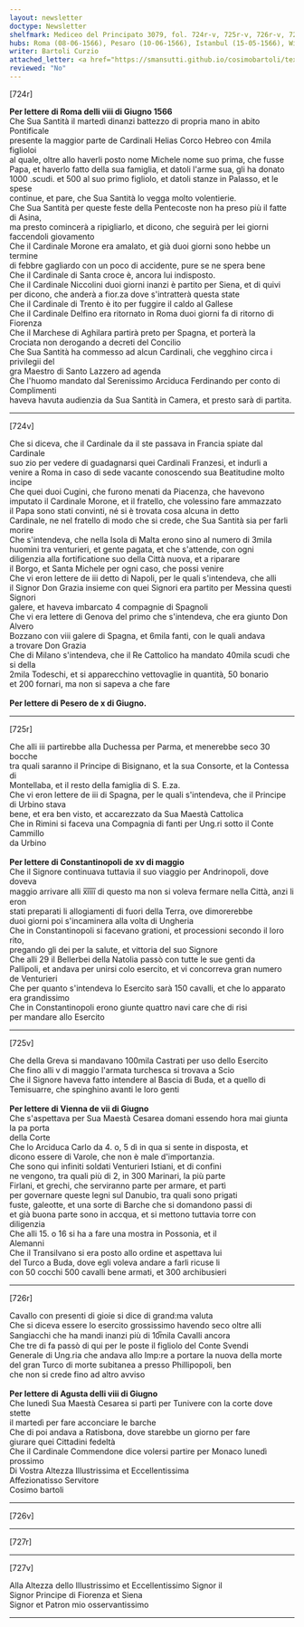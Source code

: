 ```yaml
---
layout: newsletter
doctype: Newsletter
shelfmark: Mediceo del Principato 3079, fol. 724r-v, 725r-v, 726r-v, 727r-v
hubs: Roma (08-06-1566), Pesaro (10-06-1566), Istanbul (15-05-1566), Wien (07-06-1566), Augsburg (08-06-1566)
writer: Bartoli Curzio
attached_letter: <a href="https://smansutti.github.io/cosimobartoli/texts/2978_031/">2978_031</a>
reviewed: "No"
---
```


[724r]  
  
  
<strong>Per lettere di Roma delli viii di Giugno 1566</strong>  
Che Sua Santità il martedì dinanzi battezzo di propria mano in abito Pontificale  
presente la maggior parte de Cardinali Helias Corco Hebreo con 4mila figlioloi  
al quale, oltre allo haverli posto nome Michele nome suo prima, che fusse  
Papa, et haverlo fatto della sua famiglia, et datoli l'arme sua, gli ha donato  
1000 .scudi. et 500 al suo primo figliolo, et datoli stanze in Palasso, et le spese  
continue, et pare, che Sua Santità lo vegga molto volentierie.  
Che Sua Santità per queste feste della Pentecoste non ha preso più il fatte di Asina,  
ma presto comincerà a ripigliarlo, et dicono, che seguirà per lei giorni  
faccendoli giovamento  
Che il Cardinale Morone era amalato, et già duoi giorni sono hebbe un termine  
di febbre gagliardo con un poco di accidente, pure se ne spera bene  
Che il Cardinale di Santa croce è, ancora lui indisposto.  
Che il Cardinale Niccolini duoi giorni inanzi è partito per Siena, et di quivi  
per dicono, che anderà a fior.za dove s'intratterà questa state  
Che il Cardinale di Trento è ito per fuggire il caldo al Gallese  
Che il Cardinale Delfino era ritornato in Roma duoi giorni fa di ritorno di Fiorenza  
Che il Marchese di Aghilara partirà preto per Spagna, et porterà la  
Crociata non derogando a decreti del Concilio  
Che Sua Santità ha commesso ad alcun Cardinali, che vegghino circa i privilegii del  
gra Maestro di Santo Lazzero ad agenda  
Che l'huomo mandato dal Serenissimo Arciduca Ferdinando per conto di Complimenti  
haveva havuta audienzia da Sua Santità in Camera, et presto sarà di partita.  
  
---  

[724v]  
  
  
Che si diceva, che il Cardinale da il ste passava in Francia spiate dal Cardinale  
suo zio per vedere di guadagnarsi quei Cardinali Franzesi, et indurli a  
venire a Roma in caso di sede vacante conoscendo sua Beatitudine molto incipe  
Che quei duoi Cugini, che furono menati da Piacenza, che havevono  
imputato il Cardinale Morone, et il fratello, che volessino fare ammazzato  
il Papa sono stati convinti, né si è trovata cosa alcuna in detto  
Cardinale, ne nel fratello di modo che si crede, che Sua Santità sia per farli morire  
Che s'intendeva, che nella Isola di Malta erono sino al numero di 3mila  
huomini tra venturieri, et gente pagata, et che s'attende, con ogni  
diligenzia alla fortificatione suo della Città nuova, et a riparare  
il Borgo, et Santa Michele per ogni caso, che possi venire  
Che vi eron lettere de iii detto di Napoli, per le quali s'intendeva, che alli  
il Signor Don Grazia insieme con quei Signori era partito per Messina questi Signori  
galere, et haveva imbarcato 4 compagnie di Spagnoli  
Che vi era lettere di Genova del primo che s'intendeva, che era giunto Don Alvero  
Bozzano con viii galere di Spagna, et 6mila fanti, con le quali andava  
a trovare Don Grazia  
Che di Milano s'intendeva, che il Re Cattolico ha mandato 40mila scudi che si della  
2mila Todeschi, et si apparecchino vettovaglie in quantità, 50 bonario  
et 200 fornari, ma non si sapeva a che fare  
<br/><strong>Per lettere di Pesero de x di Giugno.</strong>  
  
---  

[725r]  
  
  
Che alli iii partirebbe alla Duchessa per Parma, et menerebbe seco 30 bocche  
tra quali saranno il Principe di Bisignano, et la sua Consorte, et la Contessa di  
Montellaba, et il resto della famiglia di S. E.za.  
Che vi eron lettere de iii di Spagna, per le quali s'intendeva, che il Principe di Urbino stava  
bene, et era ben visto, et accarezzato da Sua Maestà Cattolica  
Che in Rimini si faceva una Compagnia di fanti per Ung.ri sotto il Conte Cammillo  
da Urbino  
<br/><strong>Per lettere di Constantinopoli de xv di maggio</strong>  
Che il Signore continuava tuttavia il suo viaggio per Andrinopoli, dove doveva  
maggio arrivare alli x̅i̅i̅i̅i̅ di questo ma non si voleva fermare nella Città, anzi li eron  
stati preparati li allogiamenti di fuori della Terra, ove dimorerebbe  
duoi giorni poi s'incaminera alla volta di Ungheria  
Che in Constantinopoli si facevano grationi, et processioni secondo il loro rito,  
pregando gli dei per la salute, et vittoria del suo Signore  
Che alli 29 il Bellerbei della Natolia passò con tutte le sue genti da  
Pallipoli, et andava per unirsi colo esercito, et vi concorreva gran numero  
de Venturieri  
Che per quanto s'intendeva lo Esercito sarà 150 cavalli, et che lo apparato  
era grandissimo  
Che in Constantinopoli erono giunte quattro navi care che di risi  
per mandare allo Esercito  
  
---  

[725v]  
  
  
Che della Greva si mandavano 100mila Castrati per uso dello Esercito  
Che fino alli v di maggio l'armata turchesca si trovava a Scio  
Che il Signore haveva fatto intendere al Bascia di Buda, et a quello di  
Temisuarre, che spinghino avanti le loro genti  
<br/><strong>Per lettere di Vienna de vii di Giugno</strong>  
Che s'aspettava per Sua Maestà Cesarea domani essendo hora mai giunta la pa porta  
della Corte  
Che lo Arciduca Carlo da 4. o, 5 dì in qua si sente in disposta, et  
dicono essere di Varole, che non è male d'importanzia.  
Che sono qui infiniti soldati Venturieri Istiani, et di confini  
ne vengono, tra quali più di 2, in 300 Marinari, la più parte  
Firlani, et grechi, che serviranno parte per armare, et partì  
per governare queste legni sul Danubio, tra quali sono prigati  
fuste, galeotte, et una sorte di Barche che si domandono passi di  
et già buona parte sono in accqua, et si mettono tuttavia torre con  
diligenzia  
Che alli 15. o 16 si ha a fare una mostra in Possonia, et il  
Alemanni  
Che il Transilvano si era posto allo ordine et aspettava lui  
del Turco a Buda, dove egli voleva andare a farli ricuse li  
con 50 cocchi 500 cavalli bene armati, et 300 archibusieri  
  
---  

[726r]  
  
  
Cavallo con presenti di gioie si dice di grand:ma valuta  
Che si diceva essere lo esercito grossissimo havendo seco oltre alli  
Sangiacchi che ha mandi inanzi più di 10̅mila Cavalli ancora  
Che tre di fa passò di qui per le poste il figliolo del Conte Svendi  
Generale di Ung.ria che andava allo Imp:re a portare la nuova della morte  
del gran Turco di morte subitanea a presso Phillipopoli, ben  
che non si crede fino ad altro avviso  
<br/><strong>Per lettere di Agusta delli viii di Giugno</strong>  
Che lunedì Sua Maestà Cesarea si partì per Tunivere con la corte dove stette  
il martedì per fare acconciare le barche  
Che di poi andava a Ratisbona, dove starebbe un giorno per fare  
giurare quei Cittadini fedeltà  
Che il Cardinale Commendone dice volersi partire per Monaco lunedì prossimo  
Di Vostra Altezza Illustrissima et Eccellentissima  
Affezionatisso Servitore  
Cosimo bartoli  
  
---  

[726v]  
  
  
  
---  

[727r]  
  
  
  
---  

[727v]  
  
  
Alla Altezza dello Illustrissimo et Eccellentissimo Signor il  
Signor Principe di Fiorenza et Siena  
Signor et Patron mio osservantissimo  
  
---  

